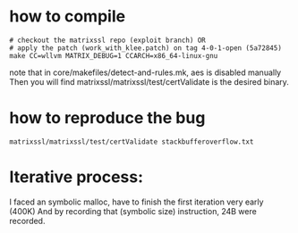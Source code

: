 # how to compile
```
# checkout the matrixssl repo (exploit branch) OR
# apply the patch (work_with_klee.patch) on tag 4-0-1-open (5a72845)
make CC=wllvm MATRIX_DEBUG=1 CCARCH=x86_64-linux-gnu
```
note that in core/makefiles/detect-and-rules.mk, aes is disabled manually
Then you will find matrixssl/matrixssl/test/certValidate is the desired binary.

# how to reproduce the bug
```
matrixssl/matrixssl/test/certValidate stackbufferoverflow.txt
```
# Iterative process:
I faced an symbolic malloc, have to finish the first iteration very early (400K)
And by recording that (symbolic size) instruction, 24B were recorded.
